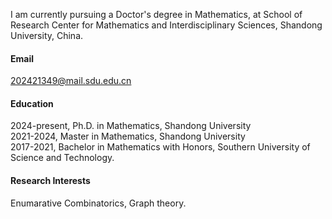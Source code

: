 

<!-- [![yangli](https://img.shields.io/badge/senli1073-github-blue?logo=github)](https://github.com/senli1073) -->

I am currently pursuing a Doctor's degree in Mathematics, at School of Research Center for Mathematics and Interdisciplinary Sciences, Shandong University, China.

#### Email
202421349@mail.sdu.edu.cn

#### Education
2024-present, Ph.D. in Mathematics, Shandong University\
2021-2024, Master in Mathematics, Shandong University\
2017-2021, Bachelor in Mathematics with Honors, Southern University of Science and Technology.

#### Research Interests
Enumarative Combinatorics, Graph theory.

